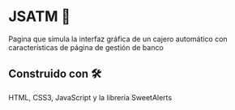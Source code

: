 # JSATM 🏧

Pagina que simula la interfaz gráfica de un cajero automático con características de página de gestión de banco




## Construido con 🛠️

HTML,
CSS3, JavaScript y la librería SweetAlerts

